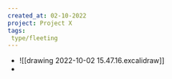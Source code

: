 ```yaml
---
created_at: 02-10-2022
project: Project X
tags: 
 type/fleeting
---
```


- ![[drawing 2022-10-02 15.47.16.excalidraw]]
- 
